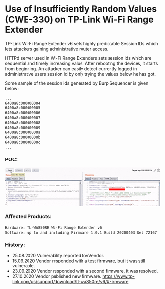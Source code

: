 #  Use of Insufficiently Random Values (CWE-330) on TP-Link Wi-Fi Range Extender

TP-Link Wi-Fi Range Extender v6 sets highly predictable Session IDs which lets attackers gaining administrative router access.

HTTPd server used in Wi-Fi Range Extenders sets session ids which are sequential and timely increasing value. After rebooting the devices, it starts from beginning. An attacker can easily detect currently logged in administrative users session id by only trying the values below he has got.

Some sample of the session ids generated by Burp Sequencer is given below:
```
...
6400a8c000000004
6400a8c000000005
6400a8c000000006
6400a8c000000007
6400a8c000000008
6400a8c000000009
6400a8c00000000a
6400a8c00000000b
6400a8c00000000c
...
```
### POC:

![Alt Text](poc_CWE330-TL-WA850RE-v6.gif)

### Affected Products:
```
Hardware: TL-WA850RE Wi-Fi Range Extender v6
Software: up to and including Firmware 1.0.1 Build 20200403 Rel 72167
```

### History:
- 25.08.2020 Vulnerability reported tovVendor.
- 15.09.2020 Vendor responded with a test firmware, but it was still vulnerable.
- 23.09.2020 Vendor responded with a second firmware, it was resolved.
- 27.10.2020 Vendor published new firmware. https://www.tp-link.com/us/support/download/tl-wa850re/v6/#Firmware

